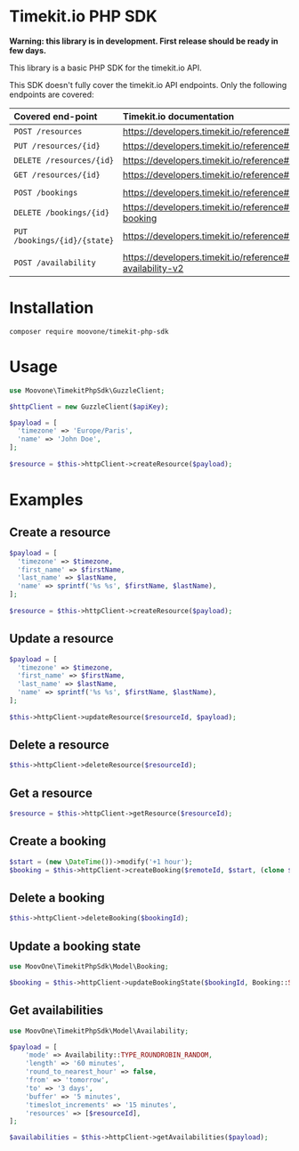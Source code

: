 # Timekit.io PHP SDK

**Warning: this library is in development. First release should be ready in few days.**

This library is a basic PHP SDK for the timekit.io API.

This SDK doesn't fully cover the timekit.io API endpoints. Only the following endpoints are covered:

|Covered end-point              |Timekit.io documentation                                     |
|:------------------------------|:------------------------------------------------------------|
|`POST /resources`              |https://developers.timekit.io/reference#resources            |
|`PUT /resources/{id}`          |https://developers.timekit.io/reference#resources-id         |
|`DELETE /resources/{id}`       |https://developers.timekit.io/reference#delete-resource      |
|`GET /resources/{id}`          |https://developers.timekit.io/reference#resourcesid  
|||
|`POST /bookings`               |https://developers.timekit.io/reference#bookings             |
|`DELETE /bookings/{id}`        |https://developers.timekit.io/reference#delete-a-booking     |
|`PUT /bookings/{id}/{state}`   |https://developers.timekit.io/reference#bookingsidaction     |
|||
|`POST /availability`           |https://developers.timekit.io/reference#query-availability-v2|



# Installation
`composer require moovone/timekit-php-sdk`

# Usage
```php
use Moovone\TimekitPhpSdk\GuzzleClient;

$httpClient = new GuzzleClient($apiKey);

$payload = [  
  'timezone' => 'Europe/Paris',  
  'name' => 'John Doe',  
];  
  
$resource = $this->httpClient->createResource($payload);
```

# Examples

## Create a resource
```php
$payload = [  
  'timezone' => $timezone,  
  'first_name' => $firstName,  
  'last_name' => $lastName,  
  'name' => sprintf('%s %s', $firstName, $lastName),  
];  
  
$resource = $this->httpClient->createResource($payload);
```

## Update a resource
```php
$payload = [  
  'timezone' => $timezone,  
  'first_name' => $firstName,  
  'last_name' => $lastName,  
  'name' => sprintf('%s %s', $firstName, $lastName),  
];  
  
$this->httpClient->updateResource($resourceId, $payload);
```

## Delete a resource
```php
$this->httpClient->deleteResource($resourceId);
```

## Get a resource
```php
$resource = $this->httpClient->getResource($resourceId);
```

## Create a booking
```php
$start = (new \DateTime())->modify('+1 hour');
$booking = $this->httpClient->createBooking($remoteId, $start, (clone $start)->modify('+30 minutes'), 'My first booking');
```

## Delete a booking
```php
$this->httpClient->deleteBooking($bookingId);
```

## Update a booking state
```php
use MoovOne\TimekitPhpSdk\Model\Booking;

$booking = $this->httpClient->updateBookingState($bookingId, Booking::STATE_CANCEL);
```

## Get availabilities
```php
use MoovOne\TimekitPhpSdk\Model\Availability;

$payload = [
	'mode' => Availability::TYPE_ROUNDROBIN_RANDOM,
	'length' => '60 minutes',
	'round_to_nearest_hour' => false,
	'from' => 'tomorrow',
	'to' => '3 days',
	'buffer' => '5 minutes',
	'timeslot_increments' => '15 minutes',
	'resources' => [$resourceId],
];

$availabilities = $this->httpClient->getAvailabilities($payload);
```